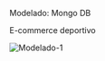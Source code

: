 Modelado: Mongo DB 

E-commerce deportivo


















![Modelado-1](https://github.com/ntlg72/Proyecto_MongoDB/assets/166937483/bbab5781-d52a-4eec-a6a1-064750f52d68)
		
